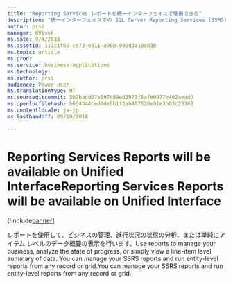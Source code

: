 ```yaml
---
title: "Reporting Services レポートを統一インターフェイスで使用できる"
description: "統一インターフェイスでの SQL Server Reporting Services (SSRS) レポートの管理と実行"
author: prsi
manager: KVivek
ms.date: 9/4/2018
ms.assetid: 111c1f60-ce73-e811-a96b-000d3a18c83b
ms.topic: article
ms.prod: 
ms.service: business-applications
ms.technology: 
ms.author: prsi
audience: Power user
ms.translationtype: HT
ms.sourcegitcommit: 5b2badd67a697d89e63973f5afe0977e402aead0
ms.openlocfilehash: b604344ced04e5b1f2ab467520e91e3b03c23362
ms.contentlocale: ja-jp
ms.lasthandoff: 09/10/2018

---
```

# <a name="reporting-services-reports-will-be-available-on-unified-interface"></a><span data-ttu-id="7d7a6-103">Reporting Services Reports will be available on Unified Interface</span><span class="sxs-lookup"><span data-stu-id="7d7a6-103">Reporting Services Reports will be available on Unified Interface</span></span>


[!include[banner](../../includes/banner.md)]

<span data-ttu-id="7d7a6-104">レポートを使用して、ビジネスの管理、進行状況の状態の分析、または単純にアイテム レベルのデータ概要の表示を行います。</span><span class="sxs-lookup"><span data-stu-id="7d7a6-104">Use reports to manage your business, analyze the state of progress, or simply view a line-item level summary of data.</span></span> <span data-ttu-id="7d7a6-105">You can manage your SSRS reports and run entity-level reports from any record or grid.</span><span class="sxs-lookup"><span data-stu-id="7d7a6-105">You can manage your SSRS reports and run entity-level reports from any record or grid.</span></span>


